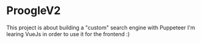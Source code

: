 # ProogleV2
 
This project is about building a "custom" search engine with  Puppeteer
I'm learing VueJs in order to use it for the frontend :)